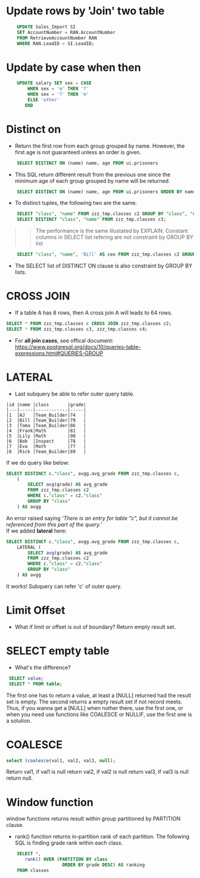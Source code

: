 # Update rows by 'Join' two table
```sql
    UPDATE Sales_Import SI
    SET AccountNumber = RAN.AccountNumber
    FROM RetrieveAccountNumber RAN
    WHERE RAN.LeadID = SI.LeadID; 
```

# Update by case when then
```sql
    UPDATE salary SET sex = CASE 
        WHEN sex = 'm' THEN 'f' 
        WHEN sex = 'f' THEN 'm' 
        ELSE 'other' 
       END
```

# Distinct on 
* Return the first row from each group grouped by name. However, the first age is not guaranteed unless an order is given.
```sql
    SELECT DISTINCT ON (name) name, age FROM ui.prisoners
```
* This SQL return different result from the previous one since the minimum age of each group grouped by name will be returned.
```sql
    SELECT DISTINCT ON (name) name, age FROM ui.prisoners ORDER BY name, age  
```
* To distinct tuples, the following two are the same.
```sql
    SELECT "class", "name" FROM zzz_tmp.classes c2 GROUP BY "class", "name"; 
    SELECT DISTINCT "class", "name" FROM zzz_tmp.classes c3; 
```
>>The performance is the same illustated by EXPLAIN.
>>Constant columns in SELECT list refering are not constraint by GROUP BY list
```sql
    SELECT "class", "name", 'Bill' AS ceo FROM zzz_tmp.classes c2 GROUP BY "class", "name"
```
* The SELECT list of DISTINCT ON clause is also constraint by GROUP BY lists.


# CROSS JOIN 
* If a table A has 8 rows, then A cross join A will leads to 64 rows.
```sql
SELECT * FROM zzz_tmp.classes c CROSS JOIN zzz_tmp.classes c2;
SELECT * FROM zzz_tmp.classes c3, zzz_tmp.classes c4;
```
* For <b>all join cases</b>, see offical document:<br />
https://www.postgresql.org/docs/10/queries-table-expressions.html#QUERIES-GROUP

# LATERAL
* Last subquery be able to refer outer query table.
```
|id |name |class       |grade|
|---|-----|------------|-----|
|1  |AJ   |Team_Builder|74   |
|2  |Bill |Team_Builder|79   |
|3  |Toma |Team_Builder|86   |
|4  |Frank|Math        |81   |
|5  |Lily |Math        |90   |
|6  |Bob  |Inspect     |78   |
|7  |Eva  |Math        |77   |
|8  |Rick |Team_Builder|89   |

```
If we do query like below:
```sql
SELECT DISTINCT c."class", avgg.avg_grade FROM zzz_tmp.classes c, 
    (
        SELECT avg(grade) AS avg_grade 
        FROM zzz_tmp.classes c2 
        WHERE c."class" = c2."class" 
        GROUP BY "class"
    ) AS avgg
```
An error raised saying <i>'There is an entry for table "c", but it cannot be referenced from this part of the query.'</i><br>
If we added <b>lateral</b> here:
```sql
SELECT DISTINCT c."class", avgg.avg_grade FROM zzz_tmp.classes c, 
    LATERAL (
        SELECT avg(grade) AS avg_grade 
        FROM zzz_tmp.classes c2 
        WHERE c."class" = c2."class" 
        GROUP BY "class"
    ) AS avgg
```
It works! Subquery can refer 'c' of outer query.

# Limit Offset
* What if limit or offset is out of boundary?
    Return empty result set.

# SELECT empty table
* What's the difference?
```sql
 SELECT value;
 SELECT * FROM table;
```
The first one has to return a value, at least a [NULL] returned had the result set is empty. The second returns a empty result set if not record meets. Thus, if you wanna get a [NULL] when nother there, use the first one, or when you need use functions like COALESCE or NULLIF, use the first one is a solution.

# COALESCE
```sql
select (coalesce(val1, val2, val3, null);
```
Return val1, if val1 is null return val2, if val2 is null return val3, if val3 is null return null.

# Window function
window functions returns result within group partitioned by PARTITION clause. 

* rank() function returns in-partition rank of each partition. The following SQL is finding grade rank within each class.
```sql
    SELECT *,
       rank() OVER (PARTITION BY class
                     ORDER BY grade DESC) AS ranking
    FROM classes
```
